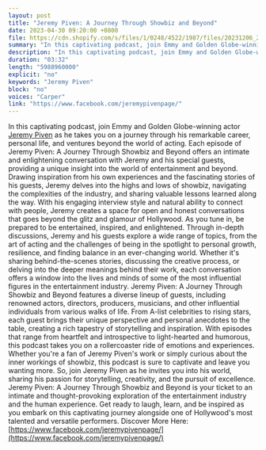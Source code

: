 ```yaml
---
layout: post
title: "Jeremy Piven: A Journey Through Showbiz and Beyond"
date: 2023-04-30 09:20:00 +0800
file: https://cdn.shopify.com/s/files/1/0248/4522/1987/files/20231206_2.mp3?v=1701829200
summary: "In this captivating podcast, join Emmy and Golden Globe-winning actor Jeremy Piven as he takes you on a journey through his remarkable career, personal life, and ventures beyond the world of acting. Each episode of Jeremy Piven: A Journey Through Showbiz and Beyond offers an intimate and enlightening conversation with Jeremy and his special guests, providing a unique insight into the world of entertainment and beyond. Drawing inspiration from his own experiences and the fascinating stories of his guests, Jeremy delves into the highs and lows of showbiz, navigating the complexities of the industry, and sharing valuable lessons learned along the way. With his engaging interview style and natural ability to connect with people, Jeremy creates a space for open and honest conversations that goes beyond the glitz and glamour of Hollywood. As you tune in, be prepared to be entertained, inspired, and enlightened. Through in-depth discussions, Jeremy and his guests explore a wide range of topics, from the art of acting and the challenges of being in the spotlight to personal growth, resilience, and finding balance in an ever-changing world. Whether it's sharing behind-the-scenes stories, discussing the creative process, or delving into the deeper meanings behind their work, each conversation offers a window into the lives and minds of some of the most influential figures in the entertainment industry. Jeremy Piven: A Journey Through Showbiz and Beyond features a diverse lineup of guests, including renowned actors, directors, producers, musicians, and other influential individuals from various walks of life. From A-list celebrities to rising stars, each guest brings their unique perspective and personal anecdotes to the table, creating a rich tapestry of storytelling and inspiration. With episodes that range from heartfelt and introspective to light-hearted and humorous, this podcast takes you on a rollercoaster ride of emotions and experiences. Whether you're a fan of Jeremy Piven's work or simply curious about the inner workings of showbiz, this podcast is sure to captivate and leave you wanting more. So, join Jeremy Piven as he invites you into his world, sharing his passion for storytelling, creativity, and the pursuit of excellence. Jeremy Piven: A Journey Through Showbiz and Beyond is your ticket to an intimate and thought-provoking exploration of the entertainment industry and the human experience. Get ready to laugh, learn, and be inspired as you embark on this captivating journey alongside one of Hollywood's most talented and versatile performers."
description: "In this captivating podcast, join Emmy and Golden Globe-winning actor <a href='https://www.facebook.com/jeremypivenpage/'>Jeremy Piven</a> as he takes you on a journey through his remarkable career, personal life, and ventures beyond the world of acting. Each episode of Jeremy Piven: A Journey Through Showbiz and Beyond offers an intimate and enlightening conversation with Jeremy and his special guests, providing a unique insight into the world of entertainment and beyond. Drawing inspiration from his own experiences and the fascinating stories of his guests, Jeremy delves into the highs and lows of showbiz, navigating the complexities of the industry, and sharing valuable lessons learned along the way. With his engaging interview style and natural ability to connect with people, Jeremy creates a space for open and honest conversations that goes beyond the glitz and glamour of Hollywood. As you tune in, be prepared to be entertained, inspired, and enlightened. Through in-depth discussions, Jeremy and his guests explore a wide range of topics, from the art of acting and the challenges of being in the spotlight to personal growth, resilience, and finding balance in an ever-changing world. Whether it's sharing behind-the-scenes stories, discussing the creative process, or delving into the deeper meanings behind their work, each conversation offers a window into the lives and minds of some of the most influential figures in the entertainment industry. Jeremy Piven: A Journey Through Showbiz and Beyond features a diverse lineup of guests, including renowned actors, directors, producers, musicians, and other influential individuals from various walks of life. From A-list celebrities to rising stars, each guest brings their unique perspective and personal anecdotes to the table, creating a rich tapestry of storytelling and inspiration. With episodes that range from heartfelt and introspective to light-hearted and humorous, this podcast takes you on a rollercoaster ride of emotions and experiences. Whether you're a fan of Jeremy Piven's work or simply curious about the inner workings of showbiz, this podcast is sure to captivate and leave you wanting more. So, join Jeremy Piven as he invites you into his world, sharing his passion for storytelling, creativity, and the pursuit of excellence. Jeremy Piven: A Journey Through Showbiz and Beyond is your ticket to an intimate and thought-provoking exploration of the entertainment industry and the human experience. Get ready to laugh, learn, and be inspired as you embark on this captivating journey alongside one of Hollywood's most talented and versatile performers. Discover More Here:<a href='https://www.facebook.com/jeremypivenpage/'>https://www.facebook.com/jeremypivenpage/</a>"
duration: "03:32"
length: "5988960000"
explicit: "no"
keywords: "Jeremy Piven"
block: "no"
voices: "Carper"
link: "https://www.facebook.com/jeremypivenpage/"
---
```


In this captivating podcast, join Emmy and Golden Globe-winning actor [Jeremy Piven](https://www.facebook.com/jeremypivenpage/) as he takes you on a journey through his remarkable career, personal life, and ventures beyond the world of acting. Each episode of Jeremy Piven: A Journey Through Showbiz and Beyond offers an intimate and enlightening conversation with Jeremy and his special guests, providing a unique insight into the world of entertainment and beyond. Drawing inspiration from his own experiences and the fascinating stories of his guests, Jeremy delves into the highs and lows of showbiz, navigating the complexities of the industry, and sharing valuable lessons learned along the way. With his engaging interview style and natural ability to connect with people, Jeremy creates a space for open and honest conversations that goes beyond the glitz and glamour of Hollywood. As you tune in, be prepared to be entertained, inspired, and enlightened. Through in-depth discussions, Jeremy and his guests explore a wide range of topics, from the art of acting and the challenges of being in the spotlight to personal growth, resilience, and finding balance in an ever-changing world. Whether it's sharing behind-the-scenes stories, discussing the creative process, or delving into the deeper meanings behind their work, each conversation offers a window into the lives and minds of some of the most influential figures in the entertainment industry. Jeremy Piven: A Journey Through Showbiz and Beyond features a diverse lineup of guests, including renowned actors, directors, producers, musicians, and other influential individuals from various walks of life. From A-list celebrities to rising stars, each guest brings their unique perspective and personal anecdotes to the table, creating a rich tapestry of storytelling and inspiration. With episodes that range from heartfelt and introspective to light-hearted and humorous, this podcast takes you on a rollercoaster ride of emotions and experiences. Whether you're a fan of Jeremy Piven's work or simply curious about the inner workings of showbiz, this podcast is sure to captivate and leave you wanting more. So, join Jeremy Piven as he invites you into his world, sharing his passion for storytelling, creativity, and the pursuit of excellence. Jeremy Piven: A Journey Through Showbiz and Beyond is your ticket to an intimate and thought-provoking exploration of the entertainment industry and the human experience. Get ready to laugh, learn, and be inspired as you embark on this captivating journey alongside one of Hollywood's most talented and versatile performers. Discover More Here: [https://www.facebook.com/jeremypivenpage/](https://www.facebook.com/jeremypivenpage/)
